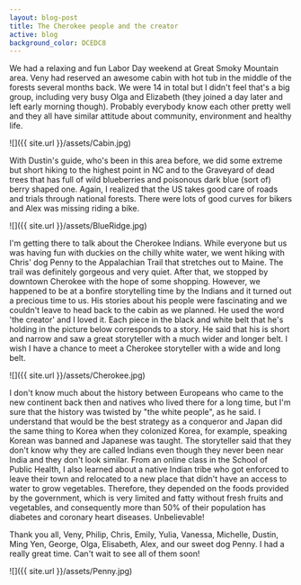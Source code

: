 ```yaml
---
layout: blog-post
title: The Cherokee people and the creator
active: blog
background_color: DCEDC8
---
```


We had a relaxing and fun Labor Day weekend at Great Smoky Mountain area. Veny had reserved an awesome cabin with hot tub in the middle of the forests several months back. We were 14 in total but I didn't feel that's a big group, including very busy Olga and Elizabeth (they joined a day later and left early morning though). Probably everybody know each other pretty well and they all have similar attitude about community, environment and healthy life.

![]({{ site.url }}/assets/Cabin.jpg)

With Dustin's guide, who's been in this area before, we did some extreme but short hiking to the highest point in NC and to the Graveyard of dead trees that has full of wild blueberries and poisonous dark blue (sort of) berry shaped one. Again, I realized that the US takes good care of roads and trials through national forests. There were lots of good curves for bikers and Alex was missing riding a bike.

![]({{ site.url }}/assets/BlueRidge.jpg)

I'm getting there to talk about the Cherokee Indians. While everyone but us was having fun with duckies on the chilly white water, we went hiking with Chris' dog Penny to the Appalachian Trail that stretches out to Maine. The trail was definitely gorgeous and very quiet. After that, we stopped by downtown Cherokee with the hope of some shopping. However, we happened to be at a bonfire storytelling time by the Indians and it turned out a precious time to us. His stories about his people were fascinating and we couldn't leave to head back to the cabin as we planned. He used the word 'the creator' and I loved it. Each piece in the black and white belt that he's holding in the picture below corresponds to a story. He said that his is short and narrow and saw a great storyteller with a much wider and longer belt. I wish I have a chance to meet a Cherokee storyteller with a wide and long belt.

![]({{ site.url }}/assets/Cherokee.jpg)

I don't know much about the history between Europeans who came to the new continent back then and natives who lived there for a long time, but I'm sure that the history was twisted by "the white people", as he said. I understand that would be the best strategy as a conqueror and Japan did the same thing to Korea when they colonized Korea, for example, speaking Korean was banned and Japanese was taught. The storyteller said that they don't know why they are called Indians even though they never been near India and they don't look similar. From an online class in the School of Public Health, I also learned about a native Indian tribe who got enforced to leave their town and relocated to a new place that didn't have an access to water to grow vegetables. Therefore, they depended on the foods provided by the government, which is very limited and fatty without fresh fruits and vegetables, and consequently more than 50% of their population has diabetes and coronary heart diseases. Unbelievable!

Thank you all, Veny, Philip, Chris, Emily, Yulia, Vanessa, Michelle, Dustin, Ming Yen, George, Olga, Elisabeth, Alex, and our sweet dog Penny. I had a really great time. Can't wait to see all of them soon!

![]({{ site.url }}/assets/Penny.jpg)
